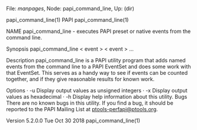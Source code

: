 File: *manpages*,  Node: papi_command_line,  Up: (dir)

papi_command_line(1)                 PAPI                 papi_command_line(1)



NAME
       papi_command_line - executes PAPI preset or native events from the
       command line.

Synopsis
       papi_command_line < event > < event > ...

Description
       papi_command_line is a PAPI utility program that adds named events from
       the command line to a PAPI EventSet and does some work with that
       EventSet. This serves as a handy way to see if events can be counted
       together, and if they give reasonable results for known work.

Options
       · -u Display output values as unsigned integers
       · -x Display output values as hexadecimal
       · -h Display help information about this utility.
Bugs
       There are no known bugs in this utility. If you find a bug, it should
       be reported to the PAPI Mailing List at ptools-perfapi@ptools.org.



Version 5.2.0.0                 Tue Oct 30 2018           papi_command_line(1)
